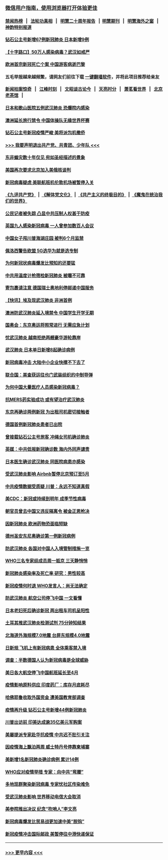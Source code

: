 ### [微信用户指南，使用浏览器打开体验更佳](https://github.com/gfw-breaker/banned-news1/blob/master/indexes/wechat-guide.md?t=0)
#### [禁闻热榜](热点新闻.md?t=0)  &nbsp;&nbsp;|&nbsp;&nbsp; [法轮功真相](https://github.com/gfw-breaker/truth/blob/master/README.md?t=0) &nbsp;&nbsp;|&nbsp;&nbsp; [明慧二十周年报告](https://github.com/gfw-breaker/mh-reports/blob/master/README.md?t=0) &nbsp;&nbsp;|&nbsp;&nbsp;[明慧期刊](https://github.com/gfw-breaker/mh-qikan) &nbsp;&nbsp;|&nbsp;&nbsp; [明慧海外之窗](https://github.com/gfw-breaker/mh-news/blob/master/README.md?t=0) &nbsp;&nbsp;|&nbsp;&nbsp; [神韵特别报道](https://github.com/gfw-breaker/mh-news/blob/master/shenyun.md?t=0)
#### [钻石公主号新增67例新冠肺炎 日本新增9例](../pages/nsc418/n11871311.md?t=02160044) 
#### [【十字路口】50万人感染病毒？武汉如戒严](../pages/nsc418/n11870405.md?t=02160044) 
#### [欧洲首宗新冠死亡个案 中国游客病逝巴黎](../pages/nsc418/n11871247.md?t=02160044) 
#### 五毛举报越来越频繁，请网友们前往下载 [一键翻墙软件](https://github.com/gfw-breaker/ssr-accounts)，并将此项目推荐给亲友
#### [新闻拍案惊奇](https://github.com/gfw-breaker/banned-news1/blob/master/pages/link4.md) &nbsp;&nbsp;|&nbsp;&nbsp; [江峰时刻](https://github.com/gfw-breaker/banned-news1/blob/master/pages/link4.md) &nbsp;&nbsp;|&nbsp;&nbsp; [文昭谈古论今](https://github.com/gfw-breaker/banned-news1/blob/master/pages/link4.md) &nbsp;&nbsp;|&nbsp;&nbsp; [天亮时分](https://github.com/gfw-breaker/banned-news1/blob/master/pages/link4.md) &nbsp;&nbsp;|&nbsp;&nbsp; [萧茗看世界](https://github.com/gfw-breaker/banned-news1/blob/master/pages/link4.md) &nbsp;&nbsp;|&nbsp;&nbsp; [北京老茶馆](https://github.com/gfw-breaker/banned-news1/blob/master/pages/link4.md) &nbsp;&nbsp;|&nbsp;&nbsp; 
#### [日本和歌山医院五例武汉肺炎 恐爆院内感染](../pages/nsc418/n11871128.md?t=02160044) 
#### [澳洲延长旅行禁令 中国体操队无缘世界杯赛](../pages/nsc418/n11870446.md?t=02160044) 
#### [钻石公主号新冠疫情严峻 美将派包机撤侨](../pages/nsc418/n11870505.md?t=02160044) 
#### [>>> 我要声明退出共产党、共青团、少年队 <<<](https://github.com/begood0513/goodnews/blob/master/quit/letter.md) 
#### [东非蝗灾数十年仅见 宛如圣经描述的景象](../pages/nsc418/n11870398.md?t=02160044) 
#### [美国再次要求北京加入美俄核谈判](../pages/nsc418/n11870138.md?t=02160044) 
#### [新冠病毒疑虑 美联航班机伦敦机场被暂停入关](../pages/nsc418/n11870015.md?t=02160044) 
#### [《九评共产党》](https://github.com/begood0513/9ping.md/blob/master/README.md) &nbsp;|&nbsp; [《解体党文化》](../../../../jtdwh.md/blob/master/README.md)  &nbsp;|&nbsp; [《共产主义的终极目的》](../../../../gczydzjmd.md/blob/master/README.md) &nbsp;|&nbsp; [《魔鬼在统治我们的世界》](../../../../mgztzwmdsj.md/blob/master/README.md) 
#### [公民记者被失踪 凸显中共压制人权甚于防疫](../pages/nsc418/n11870042.md?t=02160044) 
#### [英国九人感染新冠病毒 一人曾参加数百人会议](../pages/nsc418/n11869987.md?t=02160044) 
#### [中国女子闯川普海湖庄园 被判6个月监禁](../pages/nsc418/n11869919.md?t=02160044) 
#### [佩洛西警告欧盟 5G选华为就是选专制](../pages/nsc418/n11869898.md?t=02160044) 
#### [为何新冠状病毒爆发比预知的还要猛](../pages/nsc418/n11869828.md?t=02160044) 
#### [中共用温度计枪筛检新冠肺炎 被曝不可靠](../pages/nsc418/n11869707.md?t=02160044) 
#### [寄包裹请注意 德国瑞士奥地利停邮递中国服务](../pages/nsc418/n11869727.md?t=02160044) 
#### [【快讯】埃及现武汉肺炎 非洲首例](../pages/nsc418/n11869766.md?t=02160044) 
#### [澳洲防武汉肺炎延入境禁令 中国学生开学无期](../pages/nsc418/n11869546.md?t=02160044) 
#### [国奥会：东京奥运将照常进行 无需应急计划](../pages/nsc418/n11869422.md?t=02160044) 
#### [忧武汉肺炎 越南拒绝两艘豪华游轮靠岸](../pages/nsc418/n11867444.md?t=02160044) 
#### [武汉肺炎 日本单日新增8起确诊病例](../pages/nsc418/n11869272.md?t=02160044) 
#### [新冠病毒冲击 大陆中小企业快撑不下去了](../pages/nsc418/n11869259.md?t=02160044) 
#### [联合国：美查获运往也门武装组织的中制导弹](../pages/nsc418/n11868677.md?t=02160044) 
#### [为何中国大量医疗人员感染新冠病毒？](../pages/nsc418/n11869001.md?t=02160044) 
#### [抗MERS药实验成功 或有望治疗武汉肺炎](../pages/nsc418/n11868912.md?t=02160044) 
#### [东京再确诊两例新冠 为出租司机密切接触者](../pages/nsc418/n11868770.md?t=02160044) 
#### [德国首例新冠肺炎患者已出院](../pages/nsc418/n11868714.md?t=02160044) 
#### [曾接载钻石公主号旅客 冲绳女司机确诊肺炎](../pages/nsc418/n11868610.md?t=02160044) 
#### [英媒：中共低报新冠确诊数 海内外同声谴责](../pages/nsc418/n11867421.md?t=02160044) 
#### [日本医生确诊武汉肺炎 同医院病患亦感染](../pages/nsc418/n11867779.md?t=02160044) 
#### [受武汉肺炎影响 Airbnb暂停北京预订至5月](../pages/nsc418/n11867428.md?t=02160044) 
#### [中共疫情数据受质疑 川普：永远不知道真假](../pages/nsc418/n11867195.md?t=02160044) 
#### [美CDC：新冠或持续到明年 成季节性病毒](../pages/nsc418/n11867279.md?t=02160044) 
#### [朝官员曾去中国又违反隔离令 被金正恩枪决](../pages/nsc418/n11867087.md?t=02160044) 
#### [因新冠肺炎 欧洲药物恐面临短缺](../pages/nsc418/n11867036.md?t=02160044) 
#### [德州圣安东尼奥确诊第一例新冠病例](../pages/nsc418/n11867194.md?t=02160044) 
#### [防武汉肺炎 各国对中国人入境管制措施一览](../pages/nsc418/n11838726.md?t=02160044) 
#### [WHO三名专家组成员周一抵京 三天静悄悄](../pages/nsc418/n11866947.md?t=02160044) 
#### [新冠肺炎感染率及死亡率 研究：男性较高](../pages/nsc418/n11866956.md?t=02160044) 
#### [新冠疫情何时退 WHO发言人：尚无法确定](../pages/nsc418/n11866864.md?t=02160044) 
#### [防武汉肺炎 航空公司停飞中国 一文看懂](../pages/nsc418/n11866800.md?t=02160044) 
#### [日本老妇死后确诊新冠 两出租车司机呈阳性](../pages/nsc418/n11866755.md?t=02160044) 
#### [土耳其推武汉肺炎检测试剂 75分钟知结果](../pages/nsc418/n11866520.md?t=02160044) 
#### [北海道外海规模7.0地震 台屏东规模4.0地震](../pages/nsc418/n11866262.md?t=02160044) 
#### [日新规 飞机上有新冠病患 全体乘客禁入境](../pages/nsc418/n11866233.md?t=02160044) 
#### [调查：半数德国人认为新冠病毒是全球威胁](../pages/nsc418/n11866687.md?t=02160044) 
#### [美日各大航空停飞中国航班延长至4月](../pages/nsc418/n11865980.md?t=02160044) 
#### [疫情影响原料供应 印度药厂：库存月底耗尽](../pages/nsc418/n11865151.md?t=02160044) 
#### [哈佛耶鲁收取外国资金 遭美国教育部调查](../pages/nsc418/n11864950.md?t=02160044) 
#### [疫情再升级 钻石公主号新增44例新冠肺炎](../pages/nsc418/n11865033.md?t=02160044) 
#### [川普出访前 印美达成逾35亿美元军购案](../pages/nsc418/n11865444.md?t=02160044) 
#### [美屡提派专家赴华抗疫情 中共迟不批引关注](../pages/nsc418/n11864719.md?t=02160044) 
#### [因疫情海上飘泊两周 威士特丹号停靠柬埔寨](../pages/nsc418/n11865007.md?t=02160044) 
#### [美新增1名新冠肺炎确诊病例 累计14例](../pages/nsc418/n11864893.md?t=02160044) 
#### [WHO应对疫情举措 专家：向中共“弯腰”](../pages/nsc418/n11864727.md?t=02160044) 
#### [多地现群聚染新冠病毒 专家忧社区传染难免](../pages/nsc418/n11864715.md?t=02160044) 
#### [受武汉肺炎影响 世界移动电信大会取消](../pages/nsc418/n11864629.md?t=02160044) 
#### [美参院推出决议 纪念“吹哨人”李文亮](../pages/nsc418/n11863852.md?t=02160044) 
#### [新冠病毒爆发比贸易战更加速中美“脱钩”](../pages/nsc418/n11864470.md?t=02160044) 
#### [新冠疫情冲击国际邮政 美暂停往中港快递保证](../pages/nsc418/n11864207.md?t=02160044) 

----
#### [ >>> 更早内容 <<< ](../indexes/nsc418-earlier.md)
